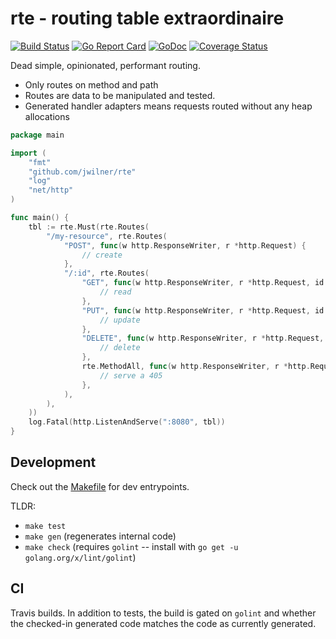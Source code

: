 # rte - routing table extraordinaire

[![Build Status](https://travis-ci.com/jwilner/rte.svg?branch=master)](https://travis-ci.com/jwilner/rte)
[![Go Report Card](https://goreportcard.com/badge/github.com/jwilner/rte)](https://goreportcard.com/report/github.com/jwilner/rte)
[![GoDoc](https://godoc.org/github.com/jwilner/rte?status.svg)](https://godoc.org/github.com/jwilner/rte)
[![Coverage Status](https://coveralls.io/repos/github/jwilner/rte/badge.svg?branch=coverage)](https://coveralls.io/github/jwilner/rte?branch=coverage)

Dead simple, opinionated, performant routing.

- Only routes on method and path
- Routes are data to be manipulated and tested.
- Generated handler adapters means requests routed without any heap allocations

```go
package main

import (
    "fmt"
    "github.com/jwilner/rte"
    "log"
    "net/http"
)

func main() {
    tbl := rte.Must(rte.Routes(
        "/my-resource", rte.Routes(
            "POST", func(w http.ResponseWriter, r *http.Request) {
                // create
            },
            "/:id", rte.Routes(
                "GET", func(w http.ResponseWriter, r *http.Request, id string) {
                    // read
                },
                "PUT", func(w http.ResponseWriter, r *http.Request, id string) {
                    // update
                },
                "DELETE", func(w http.ResponseWriter, r *http.Request, id string) {
                    // delete
                },
                rte.MethodAll, func(w http.ResponseWriter, r *http.Request, id string) {
                    // serve a 405
                },
            ),
        ),
    ))
    log.Fatal(http.ListenAndServe(":8080", tbl))
}
```

## Development

Check out the [Makefile](Makefile) for dev entrypoints.

TLDR:
- `make test`
- `make gen` (regenerates internal code)
- `make check` (requires `golint` -- install with `go get -u golang.org/x/lint/golint`)

## CI

Travis builds. In addition to tests, the build is gated on `golint` and whether the checked-in generated code matches the code as currently generated.
